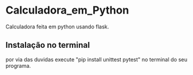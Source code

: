 # Calculadora_em_Python
Calculadora feita em python usando flask.

## Instalação no terminal

por via das duvidas execute "pip install unittest pytest" no terminal do seu programa.
